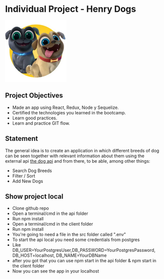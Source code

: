 
# Individual Project - Henry Dogs

<img height="200" src="./dog.png" />

## Project Objectives

- Made an app using React, Redux, Node y Sequelize.
- Certified the technologies you learned in the bootcamp.
- Learn good practices.
- Learn and practice GIT flow.
## Statement

The general idea is to create an application in which different breeds of dog can be seen together with relevant information about them using the external api [the dog api](https://thedogapi.com/) and from there, to be able, among other things:

- Search Dog Breeds
- Filter / Sort
- Add New Dogs

## Show project local

- Clone github repo
- Open a terminal/cmd in the api folder
- Run npm install
- Open a terminal/cmd in the client folder
- Run npm install
- You're going to need a file in the src folder called ".env"
- To start the api local you need some credentials from postgres
- Like DB_USER=YourPostgresUser,DB_PASSWORD=YourPostgresPassword, DB_HOST=localhost, DB_NAME=YourDBName
- after you got that you can use npm start in the api folder & npm start in the client folder
- Now you can see the app in your localhost
